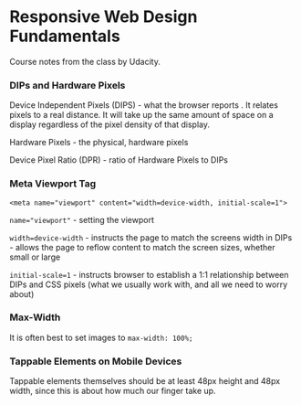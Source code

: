

# Responsive Web Design Fundamentals

Course notes from the class by Udacity.



### DIPs and Hardware Pixels

Device Independent Pixels (DIPS) - what the browser reports . It relates pixels to a real distance. It will take up the same amount of space on a display regardless of the pixel density of that display.

Hardware Pixels - the physical, hardware pixels

Device Pixel Ratio (DPR) - ratio of Hardware Pixels to DIPs



### Meta Viewport Tag

`<meta name="viewport" content="width=device-width, initial-scale=1">`

`name="viewport"` - setting the viewport

`width=device-width` - instructs the page to match the screens width in DIPs - allows the page to reflow content to match the screen sizes, whether small or large

`initial-scale=1` - instructs browser to establish a 1:1 relationship between DIPs and CSS pixels (what we usually work with, and all we need to worry about)



### Max-Width

It is often best to set images to `max-width: 100%;`



### Tappable Elements on Mobile Devices

Tappable elements themselves should be at least 48px height and 48px width, since this is about how much our finger take up.

